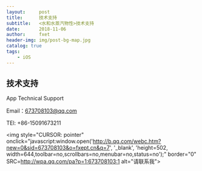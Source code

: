 ```yaml
---
layout:     post
title:      技术支持
subtitle:   <水和水蒸汽物性>技术支持
date:       2018-11-06
author:     fxet
header-img: img/post-bg-map.jpg
catalog: true
tags:
    - iOS
---
```


## 技术支持


App Technical Support 


Email：673708103@qq.com 


TEl: +86-15091673211


<img  style="CURSOR: pointer" onclick="javascript:window.open('http://b.qq.com/webc.htm?new=0&sid=673708103&o=fxept.cn&q=7', '_blank', 'height=502, width=644,toolbar=no,scrollbars=no,menubar=no,status=no');"  border="0" SRC=http://wpa.qq.com/pa?p=1:673708103:1 alt="请联系我">
